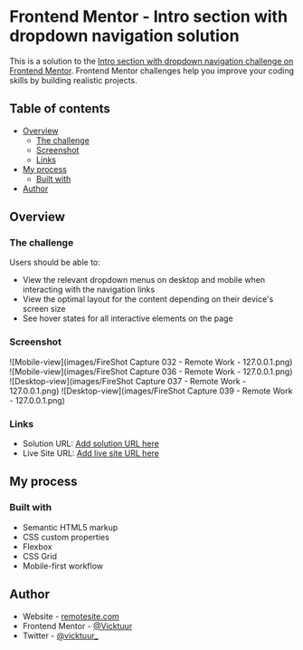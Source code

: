 # Frontend Mentor - Intro section with dropdown navigation solution

This is a solution to the [Intro section with dropdown navigation challenge on Frontend Mentor](https://www.frontendmentor.io/challenges/intro-section-with-dropdown-navigation-ryaPetHE5). Frontend Mentor challenges help you improve your coding skills by building realistic projects. 

## Table of contents

- [Overview](#overview)
  - [The challenge](#the-challenge)
  - [Screenshot](#screenshot)
  - [Links](#links)
- [My process](#my-process)
  - [Built with](#built-with)
- [Author](#author)

## Overview

### The challenge

Users should be able to:

- View the relevant dropdown menus on desktop and mobile when interacting with the navigation links
- View the optimal layout for the content depending on their device's screen size
- See hover states for all interactive elements on the page

### Screenshot

![Mobile-view](images/FireShot Capture 032 - Remote Work - 127.0.0.1.png)
![Mobile-view](images/FireShot Capture 036 - Remote Work - 127.0.0.1.png)
![Desktop-view](images/FireShot Capture 037 - Remote Work - 127.0.0.1.png)
![Desktop-view](images/FireShot Capture 039 - Remote Work - 127.0.0.1.png)

### Links

- Solution URL: [Add solution URL here](https://your-solution-url.com)
- Live Site URL: [Add live site URL here](https://your-live-site-url.com)

## My process

### Built with

- Semantic HTML5 markup
- CSS custom properties
- Flexbox
- CSS Grid
- Mobile-first workflow

## Author

- Website - [remotesite.com](https://www.your-site.com)
- Frontend Mentor - [@Vicktuur](https://www.frontendmentor.io/profile/vicktuur)
- Twitter - [@vicktuur_](https://www.twitter.com/vicktuur_)
